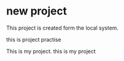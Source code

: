 # new project

This project is created form the local system.

this is project practise

This is my project.
this is my project
